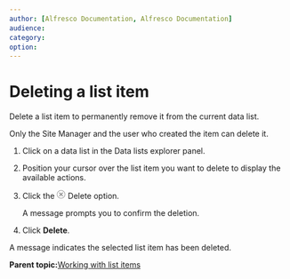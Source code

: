 ```yaml
---
author: [Alfresco Documentation, Alfresco Documentation]
audience: 
category: 
option: 
---
```


# Deleting a list item

Delete a list item to permanently remove it from the current data list.

Only the Site Manager and the user who created the item can delete it.

1.  Click on a data list in the Data lists explorer panel.

2.  Position your cursor over the list item you want to delete to display the available actions.

3.  Click the ![Delete](../images/ico-delete.png) Delete option.

    A message prompts you to confirm the deletion.

4.  Click **Delete**.


A message indicates the selected list item has been deleted.

**Parent topic:**[Working with list items](../concepts/datalists-items.md)

